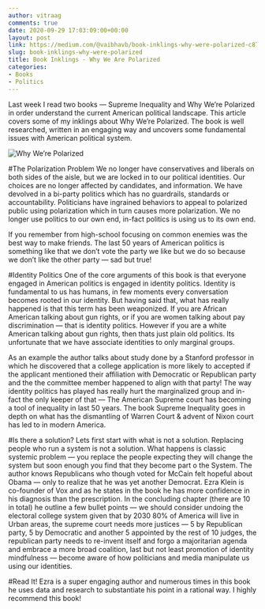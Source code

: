 ```yaml
---
author: vitraag
comments: true
date: 2020-09-29 17:03:09:00+00:00
layout: post
link: https://medium.com/@vaibhavb/book-inklings-why-were-polarized-c87e5f061ca6
slug: book-inklings-why-were-polarized
title: Book Inklings - Why We Are Polarized
categories:
- Books
- Politics
---
```

Last week I read two books — Supreme Inequality and Why We’re Polarized in order understand the current American political landscape. This article covers some of my inklings about Why We’re Polarized. The book is well researched, written in an engaging way and uncovers some fundamental issues with American political system.

![Why We’re Polarized](https://miro.medium.com/max/615/1*iaPmXXwdp8cFiLTbFT45zw.png)

#The Polarization Problem
We no longer have conservatives and liberals on both sides of the aisle, but we are locked in to our political identities. Our choices are no longer affected by candidates, and information. We have devolved in a bi-party politics which has no guardrails, standards or accountability.
Politicians have ingrained behaviors to appeal to polarized public using polarization which in turn causes more polarization. We no longer use politics to our own end, in-fact politics is using us to its own end.

If you remember from high-school focusing on common enemies was the best way to make friends. The last 50 years of American politics is something like that we don’t vote the party we like but we do so because we don’t like the other party — sad but true!

#Identity Politics
One of the core arguments of this book is that everyone engaged in American politics is engaged in identity politics. Identity is fundamental to us has humans, in few moments every conversation becomes rooted in our identity. But having said that, what has really happened is that this term has been weaponized. If you are African American talking about gun rights, or if you are women talking about pay discrimination — that is identity politics. However if you are a white American talking about gun rights, then thats just plain old politics. Its unfortunate that we have associate identities to only marginal groups.

As an example the author talks about study done by a Stanford professor in which he discovered that a college application is more likely to accepted if the applicant mentioned their affiliation with Democratic or Republican party and the the committee member happened to align with that party!
The way identity politics has played has really hurt the marginalized group and in-fact the only keeper of that — The American Supreme court has becoming a tool of inequality in last 50 years. The book Supreme Inequality goes in depth on what has the dismantling of Warren Court & advent of Nixon court has led to in modern America.

#Is there a solution?
Lets first start with what is not a solution. Replacing people who run a system is not a solution. What happens is classic systemic problem — you replace the people expecting they will change the system but soon enough you find that they become part o the System. The author knows Republicans who though voted for McCain felt hopeful about Obama — only to realize that he was yet another Democrat.
Ezra Klein is co-founder of Vox and as he states in the book he has more confidence in his diagnosis than the prescription. In the concluding chapter (there are 10 in total) he outline a few bullet points — we should consider undoing the electoral college system given that by 2030 80% of America will live in Urban areas, the supreme court needs more justices — 5 by Republican party, 5 by Democratic and another 5 appointed by the rest of 10 judges, the republican party needs to re-invent itself and forgo a majoritarian agenda and embrace a more broad coalition, last but not least promotion of identity mindfulness — become aware of how politicians and media manipulate us using our identities.

#Read It!
Ezra is a super engaging author and numerous times in this book he uses data and research to substantiate his point in a rational way. I highly recommend this book!